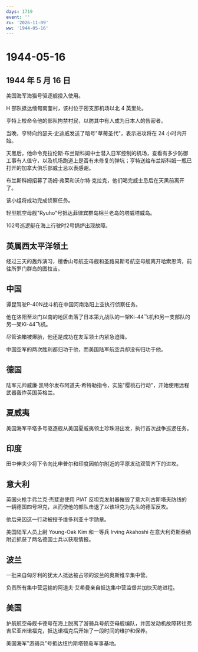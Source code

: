```yaml
---
days: 1719
event: ''
ru: '2026-11-09'
ww: '1944-05-16'
---
```


# 1944-05-16

## 1944 年 5 月 16 日

美国海军海猫号驱逐舰投入使用。

H 部队抵达缅甸南奎村，该村位于密支那机场以北 4 英里处。

亨特上校命令他的部队拘禁村民，以防其中有人成为日本人的告密者。

当晚，亨特向约瑟夫·史迪威发送了暗号"草莓圣代"，表示进攻将在 24
小时内开始。

天黑后，他命令克拉伦斯·布兰斯科姆中士潜入日军控制的机场，查看有多少防御工事有人值守，以及机场跑道上是否有未修复的弹坑；亨特送给布兰斯科姆一瓶已打开的加拿大俱乐部威士忌以表感谢。

布兰斯科姆招募了汤姆·弗莱和沃尔特·克拉克，他们喝完威士忌后在天黑前离开了。

该小组将成功完成侦察任务。

轻型航空母舰"Ryuho"号抵达菲律宾群岛棉兰老岛的塔威塔威岛。

102号巡逻艇在海上行驶时2号锅炉出现故障。

## 英属西太平洋领土

经过三天的轰炸演习，檀香山号航空母舰和圣路易斯号航空母舰离开哈索恩湾，前往所罗门群岛的图拉吉。

## 中国

谭昆驾驶P-40N战斗机在中国河南洛阳上空执行侦察任务。

他在洛阳至龙门以南的地区击落了日本第九战队的一架Ki-44飞机和另一支部队的另一架Ki-44飞机。

尽管油箱被爆胎，他还是成功在友军领土内紧急迫降。

中国空军的两次胜利都归功于他，而美国陆军航空兵却没有归功于他。

## 德国

陆军元帅威廉·凯特尔发布阿道夫·希特勒指令，实施"樱桃石行动"，开始使用远程武器轰炸英国英格兰。

## 夏威夷

美国海军平塔多号驱逐舰从美国夏威夷领土珍珠港出发，执行首次战争巡逻任务。

## 印度

田中伸夫少将下令向比申普尔和印度因帕尔附近的平原发动双管齐下的进攻。

## 意大利

英国火枪手弗兰克·杰斐逊使用 PIAT
反坦克发射器摧毁了意大利古斯塔夫防线的一辆德国四号坦克，从而使他的部队击退了以该坦克为先头的德军反攻。

他后来因这一行动被授予维多利亚十字勋章。

美国陆军人员上尉 Young-Oak Kim 和一等兵 Irving Akahoshi
在意大利奇斯泰纳附近抓获了两名德国士兵以获取情报。

## 波兰

一批来自匈牙利的犹太人抵达被占领的波兰的奥斯维辛集中营。

负责所有集中营运输的阿道夫·艾希曼亲自抵达集中营监督并加快灭绝进程。

## 美国

护航航空母舰卡德号在海上脱离了游骑兵号航空母舰编队，并因发动机故障转往弗吉尼亚州诺福克，抵达诺福克后开始了一段时间的维护和保养。

美国海军"游骑兵"号抵达纽约斯塔顿岛军事基地。